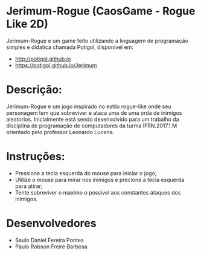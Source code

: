 # Jerimum-Rogue (CaosGame - Rogue Like 2D)

Jerimum-Rogue e um game feito utilizando a linguagem de programação simples e didatica chamada Potigol, disponível em: 

* http://potigol.github.io
* https://potigol.github.io/Jerimum

# Descrição:

Jerimum-Rogue e um jogo inspirado no estilo rogue-like onde seu personagem tem que sobreviver e ataca uma de uma orda de inimigos aleatorios. Inicialmente está sendo desenvolvido para um trabalho da disciplina de programação de computadores da turma IFRN.2017.1.M orientado pelo professor Leonardo Lucena.

# Instruções:

* Pressione a tecla esquerda do mouse para iniciar o jogo;
* Utilize o mouse para mirar nos inimigos e precione a tecla esquerda para atirar;
* Tente sobreviver o maximo o possível aos constantes ataques dos inimigos.

# Desenvolvedores
* Saulo Daniel Fereira Pontes
* Paulo Robson Freire Barbosa
